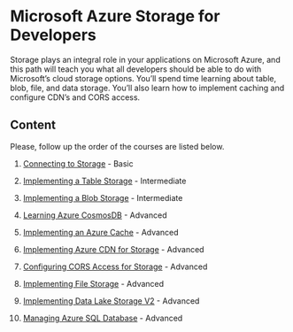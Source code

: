 # Microsoft Azure Storage for Developers
Storage plays an integral role in your applications on Microsoft Azure, and this path will teach you what all developers should be able to do with Microsoft’s cloud storage options. You’ll spend time learning about table, blob, file, and data storage. You’ll also learn how to implement caching and configure CDN’s and CORS access.

## Content

Please, follow up the order of the courses are listed below.

1. [Connecting to Storage](https://app.pluralsight.com/library/courses/microsoft-azure-storage-connecting) - Basic

2. [Implementing a Table Storage](https://app.pluralsight.com/library/courses/microsoft-azure-table-storage-implementing) - Intermediate

3. [Implementing a Blob Storage](https://app.pluralsight.com/library/courses/microsoft-azure-blob-storage-implementing) - Intermediate

4. [Learning Azure CosmosDB](https://app.pluralsight.com/library/courses/azure-cosmos-db) - Advanced

5. [Implementing an Azure Cache](https://app.pluralsight.com/library/courses/microsoft-azure-cache-implementing) - Advanced

6. [Implementing Azure CDN for Storage](https://app.pluralsight.com/library/courses/microsoft-azure-storage-cdns-implementing) - Advanced

7. [Configuring CORS Access for Storage](https://app.pluralsight.com/library/courses/microsoft-azure-storage-cors-access-configuring) - Advanced

8. [Implementing File Storage](https://app.pluralsight.com/library/courses/microsoft-azure-file-storage-implementing) - Advanced

9. [Implementing Data Lake Storage V2](https://app.pluralsight.com/library/courses/microsoft-azure-data-lake-storage-gen2-implementing) - Advanced

10. [Managing Azure SQL Database](https://app.pluralsight.com/library/courses/microsoft-azure-sql-database-managing) - Advanced